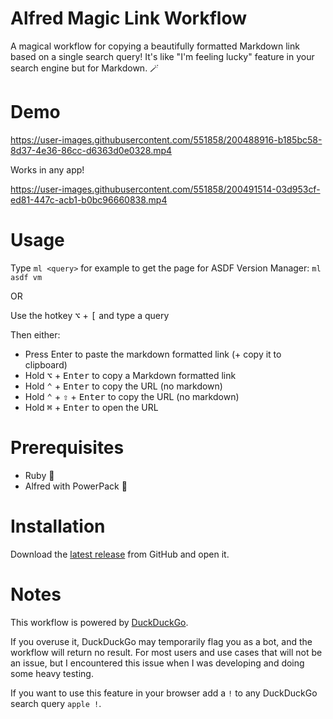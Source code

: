 # Alfred Magic Link Workflow

A magical workflow for copying a beautifully formatted Markdown link based on a
single search query! It's like "I'm feeling lucky" feature in your search engine
but for Markdown. :magic_wand:

# Demo

https://user-images.githubusercontent.com/551858/200488916-b185bc58-8d37-4e36-86cc-d6363d0e0328.mp4

Works in any app!

https://user-images.githubusercontent.com/551858/200491514-03d953cf-ed81-447c-acb1-b0bc96660838.mp4

# Usage

Type `ml <query>` for example to get the page for ASDF Version Manager: `ml asdf vm`

OR

Use the hotkey <kbd>⌥</kbd> + <kbd>[</kbd> and type a query

Then either:

- Press Enter to paste the markdown formatted link (+ copy it to clipboard)
- Hold <kbd>⌥</kbd> + <kbd>Enter</kbd> to copy a Markdown formatted link
- Hold <kbd>⌃</kbd> + <kbd>Enter</kbd> to copy the URL (no markdown)
- Hold <kbd>⌃</kbd> + <kbd>⇧</kbd> + <kbd>Enter</kbd> to copy the URL (no markdown)
- Hold <kbd>⌘</kbd> + <kbd>Enter</kbd> to open the URL

# Prerequisites

- Ruby :gem:
- Alfred with PowerPack :tophat:

# Installation

Download the [latest release](https://github.com/dkarter/alfred-magic-link/releases/latest) from GitHub and open it.

# Notes

This workflow is powered by [DuckDuckGo](https://duckduckgo.com).

If you overuse it, DuckDuckGo may temporarily flag you as a bot, and the workflow
will return no result. For most users and use cases that will not be an issue,
but I encountered this issue when I was developing and doing some heavy testing.

If you want to use this feature in your browser add a `!` to any DuckDuckGo
search query `apple !`.
